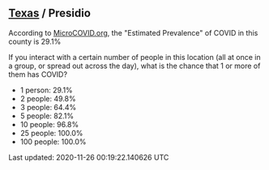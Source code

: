 
## [Texas](/united-states/texas) / Presidio

According to [MicroCOVID.org](http://microcovid.org),
the "Estimated Prevalence" of COVID in this county is 29.1%

If you interact with a certain number of people in this location
(all at once in a group, or spread out across the day), what is the chance that
1 or more of them has COVID?

- 1 person: 29.1%
- 2 people: 49.8%
- 3 people: 64.4%
- 5 people: 82.1%
- 10 people: 96.8%
- 25 people: 100.0%
- 100 people: 100.0%

Last updated: 2020-11-26 00:19:22.140626 UTC
